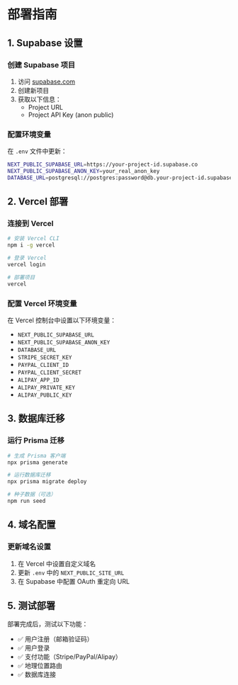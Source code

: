 # 部署指南

## 1. Supabase 设置

### 创建 Supabase 项目

1. 访问 [supabase.com](https://supabase.com)
2. 创建新项目
3. 获取以下信息：
   - Project URL
   - Project API Key (anon public)

### 配置环境变量

在 `.env` 文件中更新：

```bash
NEXT_PUBLIC_SUPABASE_URL=https://your-project-id.supabase.co
NEXT_PUBLIC_SUPABASE_ANON_KEY=your_real_anon_key
DATABASE_URL=postgresql://postgres:password@db.your-project-id.supabase.co:5432/postgres
```

## 2. Vercel 部署

### 连接到 Vercel

```bash
# 安装 Vercel CLI
npm i -g vercel

# 登录 Vercel
vercel login

# 部署项目
vercel
```

### 配置 Vercel 环境变量

在 Vercel 控制台中设置以下环境变量：

- `NEXT_PUBLIC_SUPABASE_URL`
- `NEXT_PUBLIC_SUPABASE_ANON_KEY`
- `DATABASE_URL`
- `STRIPE_SECRET_KEY`
- `PAYPAL_CLIENT_ID`
- `PAYPAL_CLIENT_SECRET`
- `ALIPAY_APP_ID`
- `ALIPAY_PRIVATE_KEY`
- `ALIPAY_PUBLIC_KEY`

## 3. 数据库迁移

### 运行 Prisma 迁移

```bash
# 生成 Prisma 客户端
npx prisma generate

# 运行数据库迁移
npx prisma migrate deploy

# 种子数据（可选）
npm run seed
```

## 4. 域名配置

### 更新域名设置

1. 在 Vercel 中设置自定义域名
2. 更新 `.env` 中的 `NEXT_PUBLIC_SITE_URL`
3. 在 Supabase 中配置 OAuth 重定向 URL

## 5. 测试部署

部署完成后，测试以下功能：

- ✅ 用户注册（邮箱验证码）
- ✅ 用户登录
- ✅ 支付功能（Stripe/PayPal/Alipay）
- ✅ 地理位置路由
- ✅ 数据库连接
